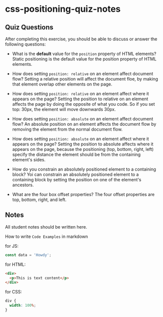 # css-positioning-quiz-notes

## Quiz Questions

After completing this exercise, you should be able to discuss or answer the following questions:

- What is the **default** value for the `position` property of HTML elements?
  Static positioning is the default value for the position property of HTML elements.

- How does setting `position: relative` on an element affect document flow?
  Setting a relative position will affect the document floe, by making that element overlap other elements on the page.

- How does setting `position: relative` on an element affect where it appears on the page?
  Setting the position to relative on an element affects the page by doing the opposite of what you code. So if you set top: 30px, the element will move downwards 30px.

- How does setting `position: absolute` on an element affect document flow?
  An absolute position on an element affects the document flow by removing the element from the normal document flow.

- How does setting `position: absolute` on an element affect where it appears on the page?
  Setting the position to absolute affects where it appears on the page, because the positioning (top, bottom, right, left) specify the distance the element should be from the containing element's sides.

- How do you constrain an absolutely positioned element to a containing block?
  Yoi can constrain an absolutely positioned element to a containing block by setting the position on one of the element's ancestors.

- What are the four box offset properties?
  The four offset properties are top, bottom, right, and left.

## Notes

All student notes should be written here.

How to write `Code Examples` in markdown

for JS:

```javascript
const data = 'Howdy';
```

for HTML:

```html
<div>
  <p>This is text content</p>
</div>
```

for CSS:

```css
div {
  width: 100%;
}
```
